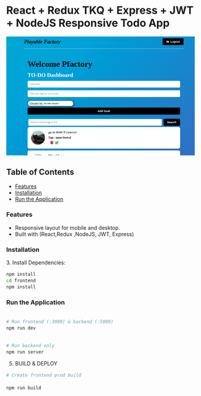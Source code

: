 # React + Redux TKQ + Express + JWT + NodeJS Responsive Todo App

![This App built with the MERN Stack.](./todo.png)

## Table of Contents

- [Features](#features)
- [Installation](#installation)
- [Run the Application](#run-the-application)

### Features

<a name="features"></a>

- Responsive layout for mobile and desktop.
- Built with (React,Redux ,NodeJS, JWT, Express)

### Installation

<a name="installation"></a> 3. Install Dependencies:

```bash
npm install
cd frontend
npm install
```

### Run the Application

<a name="run-the-application"></a>

```bash

# Run frontend (:3000) & backend (:5000)
npm run dev

```

```bash

# Run backend only
npm run server

```

5. BUILD & DEPLOY

```bash
# Create frontend prod build

npm run build
```
